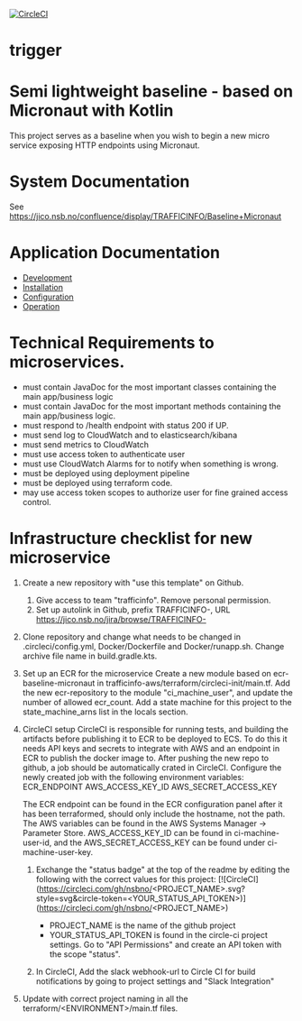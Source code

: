 [![CircleCI](https://circleci.com/gh/nsbno/trafficinfo-baseline-micronaut.svg?style=svg&circle-token=67eb02d828d5a7e61e775f7840c387cc5be36dca)](https://circleci.com/gh/nsbno/trafficinfo-baseline-micronaut)

# trigger

# Semi lightweight baseline - based on Micronaut with Kotlin

This project serves as a baseline when you wish to begin a new micro service exposing HTTP endpoints using Micronaut.

# System Documentation

See https://jico.nsb.no/confluence/display/TRAFFICINFO/Baseline+Micronaut

# Application Documentation

- [Development](/docs/development.md)
- [Installation](/docs/installation.md)
- [Configuration](/docs/configuration.md)
- [Operation](/docs/operation.md)

# Technical Requirements to microservices.

- must contain JavaDoc for the most important classes containing the main app/business logic
- must contain JavaDoc for the most important methods containing the main app/business logic.
- must respond to /health endpoint with status 200 if UP.
- must send log to CloudWatch and to elasticsearch/kibana
- must send metrics to CloudWatch
- must use access token to authenticate user
- must use CloudWatch Alarms for to notify when something is wrong.
- must be deployed using deployment pipeline
- must be deployed using terraform code.
- may use access token scopes to authorize user for fine grained access control.

# Infrastructure checklist for new microservice

1. Create a new repository with "use this template" on Github.
    1. Give access to team "trafficinfo". Remove personal permission.
    2. Set up autolink in Github, prefix TRAFFICINFO-, URL https://jico.nsb.no/jira/browse/TRAFFICINFO-<num>

2. Clone repository and change what needs to be changed in .circleci/config.yml, Docker/Dockerfile and Docker/runapp.sh. Change archive file name in
   build.gradle.kts.

3. Set up an ECR for the microservice Create a new module based on ecr-baseline-micronaut in trafficinfo-aws/terraform/circleci-init/main.tf. Add the new
   ecr-repository to the module "ci_machine_user", and update the number of allowed ecr_count. Add a state machine for this project to the state_machine_arns
   list in the locals section.

4. CircleCI setup CircleCI is responsible for running tests, and building the artifacts before publishing it to ECR to be deployed to ECS. To do this it needs
   API keys and secrets to integrate with AWS and an endpoint in ECR to publish the docker image to. After pushing the new repo to github, a job should be
   automatically crated in CircleCI. Configure the newly created job with the following environment variables:
   ECR_ENDPOINT AWS_ACCESS_KEY_ID AWS_SECRET_ACCESS_KEY

   The ECR endpoint can be found in the ECR configuration panel after it has been terraformed, should only include the hostname, not the path. The AWS variables
   can be found in the AWS Systems Manager -> Parameter Store. AWS_ACCESS_KEY_ID can be found in ci-machine-user-id, and the AWS_SECRET_ACCESS_KEY can be found
   under ci-machine-user-key.

    1. Exchange the "status badge" at the top of the readme by editing the following with the correct values for this project:
       \[\!\[CircleCI\](https://circleci.com/gh/nsbno/<PROJECT_NAME>.svg?style=svg&circle-token=<YOUR_STATUS_API_TOKEN>)\](https://circleci.com/gh/nsbno/<PROJECT_NAME>)
        * PROJECT_NAME is the name of the github project
        * YOUR_STATUS_API_TOKEN is found in the circle-ci project settings. Go to "API Permissions" and create an API token with the scope "status".

    2. In CircleCI, Add the slack webhook-url to Circle CI for build notifications by going to project settings and "Slack Integration"

5. Update with correct project naming in all the terraform/\<ENVIRONMENT>/main.tf files.



